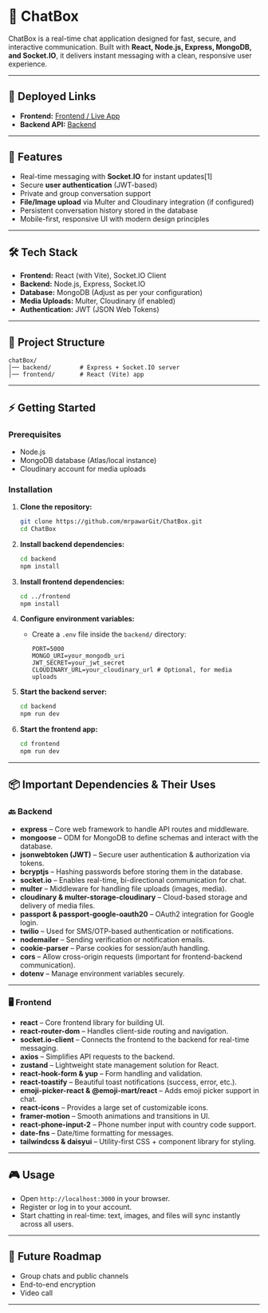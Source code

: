 # 💬 ChatBox

ChatBox is a real-time chat application designed for fast, secure, and interactive communication. Built with **React, Node.js, Express, MongoDB, and Socket.IO**, it delivers instant messaging with a clean, responsive user experience.

***

## 🚀 Deployed Links

* **Frontend:** [Frontend / Live App](https://chat-box-deployed-working.vercel.app/)
* **Backend API:** [Backend](https://chatbox-ohdr.onrender.com)

***

## 🚀 Features

- Real-time messaging with **Socket.IO** for instant updates[1]
- Secure **user authentication** (JWT-based)
- Private and group conversation support
- **File/Image upload** via Multer and Cloudinary integration (if configured)
- Persistent conversation history stored in the database
- Mobile-first, responsive UI with modern design principles

***

## 🛠 Tech Stack

- **Frontend:** React (with Vite), Socket.IO Client
- **Backend:** Node.js, Express, Socket.IO
- **Database:** MongoDB (Adjust as per your configuration)
- **Media Uploads:** Multer, Cloudinary (if enabled)
- **Authentication:** JWT (JSON Web Tokens)

***

## 📂 Project Structure

```
chatBox/
│── backend/        # Express + Socket.IO server
│── frontend/       # React (Vite) app
```

***

## ⚡ Getting Started

### Prerequisites

- Node.js 
- MongoDB database (Atlas/local instance)
- Cloudinary account for media uploads

### Installation

1. **Clone the repository:**
   ```bash
   git clone https://github.com/mrpawarGit/ChatBox.git
   cd ChatBox
   ```

2. **Install backend dependencies:**
   ```bash
   cd backend
   npm install
   ```

3. **Install frontend dependencies:**
   ```bash
   cd ../frontend
   npm install
   ```

4. **Configure environment variables:**
   - Create a `.env` file inside the `backend/` directory:
     ```
     PORT=5000
     MONGO_URI=your_mongodb_uri
     JWT_SECRET=your_jwt_secret
     CLOUDINARY_URL=your_cloudinary_url # Optional, for media uploads
     ```

5. **Start the backend server:**
   ```bash
   cd backend
   npm run dev
   ```

6. **Start the frontend app:**
   ```bash
   cd frontend
   npm run dev
   ```

***

## 📦 Important Dependencies & Their Uses

### 🔙 Backend

* **express** – Core web framework to handle API routes and middleware.
* **mongoose** – ODM for MongoDB to define schemas and interact with the database.
* **jsonwebtoken (JWT)** – Secure user authentication & authorization via tokens.
* **bcryptjs** – Hashing passwords before storing them in the database.
* **socket.io** – Enables real-time, bi-directional communication for chat.
* **multer** – Middleware for handling file uploads (images, media).
* **cloudinary & multer-storage-cloudinary** – Cloud-based storage and delivery of media files.
* **passport & passport-google-oauth20** – OAuth2 integration for Google login.
* **twilio** – Used for SMS/OTP-based authentication or notifications.
* **nodemailer** – Sending verification or notification emails.
* **cookie-parser** – Parse cookies for session/auth handling.
* **cors** – Allow cross-origin requests (important for frontend-backend communication).
* **dotenv** – Manage environment variables securely.

---

### 🖥️ Frontend

* **react** – Core frontend library for building UI.
* **react-router-dom** – Handles client-side routing and navigation.
* **socket.io-client** – Connects the frontend to the backend for real-time messaging.
* **axios** – Simplifies API requests to the backend.
* **zustand** – Lightweight state management solution for React.
* **react-hook-form & yup** – Form handling and validation.
* **react-toastify** – Beautiful toast notifications (success, error, etc.).
* **emoji-picker-react & @emoji-mart/react** – Adds emoji picker support in chat.
* **react-icons** – Provides a large set of customizable icons.
* **framer-motion** – Smooth animations and transitions in UI.
* **react-phone-input-2** – Phone number input with country code support.
* **date-fns** – Date/time formatting for messages.
* **tailwindcss & daisyui** – Utility-first CSS + component library for styling.

***

## 🎮 Usage

- Open `http://localhost:3000` in your browser.
- Register or log in to your account.
- Start chatting in real-time: text, images, and files will sync instantly across all users.

***

## 🔮 Future Roadmap

- Group chats and public channels
- End-to-end encryption
- Video call

---
